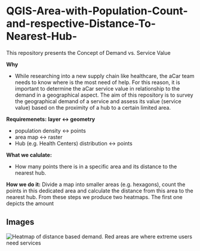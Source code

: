 # QGIS-Area-with-Population-Count-and-respective-Distance-To-Nearest-Hub-
This repository presents the Concept of Demand vs. Service Value

**Why**
- While researching into a new supply chain like healthcare, the aCar team needs to know where is the most need of help. For this reason, it is important to determine the aCar service value in relationship to the demand in a geographical aspect. The aim of this repository is to survey the geographical demand of a service and assess its value (service value) based on the proximity of a hub to a certain limited area. 

**Requiremenets:**
**layer <-> geometry**
- population density <-> points
- area map <-> raster
- Hub (e.g. Health Centers) distribution <-> points

**What we calulate:**
- How many points there is in a specific area and its distance to the nearest hub. 

**How we do it:**
Divide a map into smaller areas (e.g. hexagons), count the points in this dedicated area and calculate the distance from this area to the nearest hub.
From these steps we produce two heatmaps. The first one depicts the amount 

## Images

![Heatmap of distance based demand. Red areas are where extreme users need services](https://i.redd.it/8rvqwe8pw9m71.jpg)

